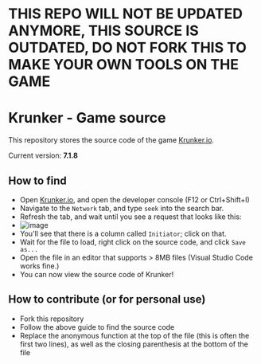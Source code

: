 # THIS REPO WILL NOT BE UPDATED ANYMORE, THIS SOURCE IS OUTDATED, DO NOT FORK THIS TO MAKE YOUR OWN TOOLS ON THE GAME

# Krunker - Game source

This repository stores the source code of the game [Krunker.io](https://krunker.io/).

Current version: **7.1.8**

## How to find

- Open [Krunker.io](https://krunker.io/), and open the developer console (F12 or Ctrl+Shift+I)
- Navigate to the `Network` tab, and type `seek` into the search bar.
- Refresh the tab, and wait until you see a request that looks like this:
- ![image](https://github.com/PyroIsDumb/krunker-src/assets/76690969/0397a7d9-5fd2-4f43-908a-24aa99b3c922)
- You'll see that there is a column called `Initiator`; click on that.
- Wait for the file to load, right click on the source code, and click `Save as...`
- Open the file in an editor that supports > 8MB files (Visual Studio Code works fine.)
- You can now view the source code of Krunker!

## How to contribute (or for personal use)

- Fork this repository
- Follow the above guide to find the source code
- Replace the anonymous function at the top of the file (this is often the first two lines), as well as the closing parenthesis at the bottom of the file
